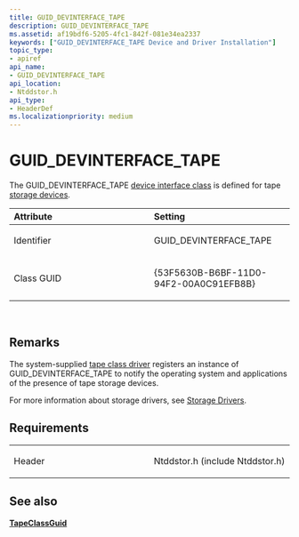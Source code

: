 ```yaml
---
title: GUID_DEVINTERFACE_TAPE
description: GUID_DEVINTERFACE_TAPE
ms.assetid: af19bdf6-5205-4fc1-842f-081e34ea2337
keywords: ["GUID_DEVINTERFACE_TAPE Device and Driver Installation"]
topic_type:
- apiref
api_name:
- GUID_DEVINTERFACE_TAPE
api_location:
- Ntddstor.h
api_type:
- HeaderDef
ms.localizationpriority: medium
---
```


# GUID_DEVINTERFACE_TAPE


The GUID_DEVINTERFACE_TAPE [device interface class](https://msdn.microsoft.com/library/windows/hardware/ff541339) is defined for tape [storage devices](https://msdn.microsoft.com/library/windows/hardware/ff566969).

<table>
<colgroup>
<col width="50%" />
<col width="50%" />
</colgroup>
<thead>
<tr class="header">
<th align="left">Attribute</th>
<th align="left">Setting</th>
</tr>
</thead>
<tbody>
<tr class="odd">
<td align="left"><p>Identifier</p></td>
<td align="left"><p>GUID_DEVINTERFACE_TAPE</p></td>
</tr>
<tr class="even">
<td align="left"><p>Class GUID</p></td>
<td align="left"><p>{53F5630B-B6BF-11D0-94F2-00A0C91EFB8B}</p></td>
</tr>
</tbody>
</table>

 

Remarks
-------

The system-supplied [tape class driver](https://msdn.microsoft.com/library/windows/hardware/ff567961) registers an instance of GUID_DEVINTERFACE_TAPE to notify the operating system and applications of the presence of tape storage devices.

For more information about storage drivers, see [Storage Drivers](https://msdn.microsoft.com/library/windows/hardware/ff566976).

Requirements
------------

<table>
<colgroup>
<col width="50%" />
<col width="50%" />
</colgroup>
<tbody>
<tr class="odd">
<td align="left"><p>Header</p></td>
<td align="left">Ntddstor.h (include Ntddstor.h)</td>
</tr>
</tbody>
</table>

## See also


[**TapeClassGuid**](tapeclassguid.md)

 

 







